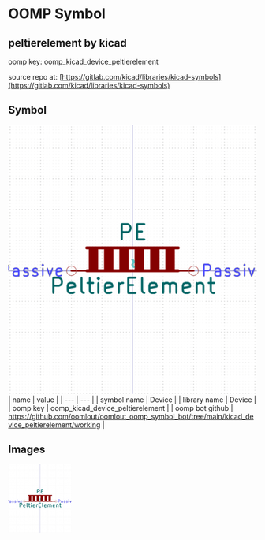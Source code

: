 # OOMP Symbol  
## peltierelement  by kicad  
  
oomp key: oomp_kicad_device_peltierelement  
  
source repo at: [https://gitlab.com/kicad/libraries/kicad-symbols](https://gitlab.com/kicad/libraries/kicad-symbols)  
## Symbol  
  
[![working.png](working_600.png)](working.png)  
| name | value | 
| --- | --- | 
| symbol name | Device | 
| library name | Device | 
| oomp key | oomp_kicad_device_peltierelement | 
| oomp bot github | https://github.com/oomlout/oomlout_oomp_symbol_bot/tree/main/kicad_device_peltierelement/working | 
## Images  
  
[![working.png](working_140.png)](working.png)  
